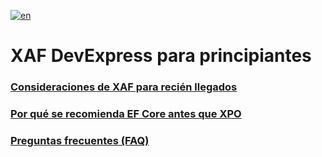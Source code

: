 
[![en](https://img.shields.io/badge/lang-es-yellow.svg)](https://github.com/jjcolumb/XAF-Considerations-for-Newcomers/blob/main/README.en.md)

# XAF DevExpress para principiantes

### [Consideraciones de XAF para recién llegados](https://github.com/jjcolumb/XAF-Docs-Spanish/blob/master/newcomers.es.md)
### [Por qué se recomienda EF Core antes que XPO]()
### [Preguntas frecuentes (FAQ)]()

